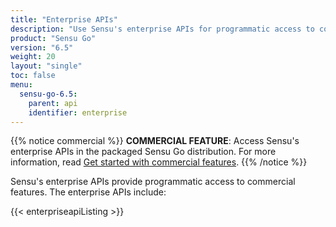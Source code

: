 ```yaml
---
title: "Enterprise APIs"
description: "Use Sensu's enterprise APIs for programmatic access to commercial features like federation, secrets management, single sign-on (SSO) authentication, and more."
product: "Sensu Go"
version: "6.5"
weight: 20
layout: "single"
toc: false
menu:
  sensu-go-6.5:
    parent: api
    identifier: enterprise
---
```


{{% notice commercial %}}
**COMMERCIAL FEATURE**: Access Sensu's enterprise APIs in the packaged Sensu Go distribution.
For more information, read [Get started with commercial features](../../commercial/).
{{% /notice %}}

Sensu's enterprise APIs provide programmatic access to commercial features.
The enterprise APIs include:

{{< enterpriseapiListing >}}
